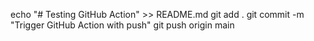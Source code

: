 echo "# Testing GitHub Action" >> README.md
git add .
git commit -m "Trigger GitHub Action with push"
git push origin main
